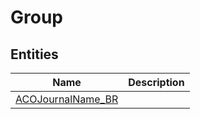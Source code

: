 
# Group


## Entities

|Name|Description|
|---|---|
|[ACOJournalName_BR](ACOJournalName_BR.cdm.json)||
